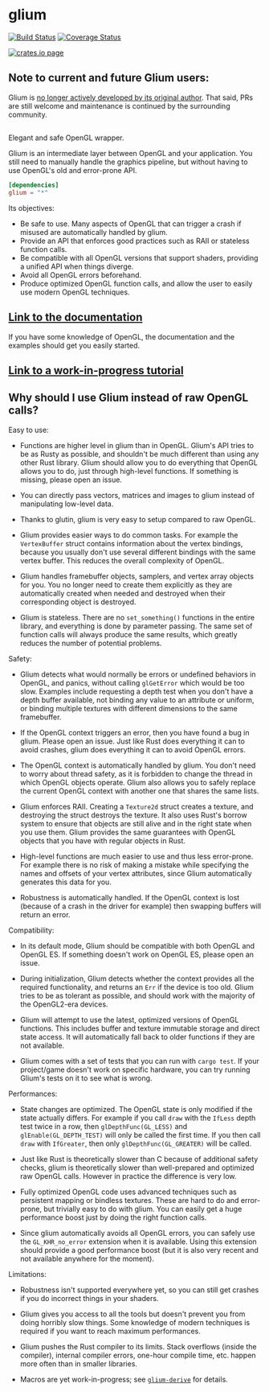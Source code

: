 # glium

[![Build Status](https://github.com/glium/glium/actions/workflows/ci.yml/badge.svg)](https://github.com/glium/glium/actions/workflows/ci.yml)
[![Coverage Status](https://coveralls.io/repos/tomaka/glium/badge.svg?branch=master&service=github)](https://coveralls.io/github/tomaka/glium?branch=master)

[![crates.io page](https://img.shields.io/crates/v/glium.svg)](https://crates.io/crates/glium)

## Note to current and future Glium users:

Glium is [no longer actively developed by its original
author](https://users.rust-lang.org/t/glium-post-mortem/7063). That said, PRs
are still welcome and maintenance is continued by the surrounding community.

##

Elegant and safe OpenGL wrapper.

Glium is an intermediate layer between OpenGL and your application. You still need to manually handle
the graphics pipeline, but without having to use OpenGL's old and error-prone API.

```toml
[dependencies]
glium = "*"
```

Its objectives:
 - Be safe to use. Many aspects of OpenGL that can trigger a crash if misused are automatically handled by glium.
 - Provide an API that enforces good practices such as RAII or stateless function calls.
 - Be compatible with all OpenGL versions that support shaders, providing a unified API when things diverge.
 - Avoid all OpenGL errors beforehand.
 - Produce optimized OpenGL function calls, and allow the user to easily use modern OpenGL techniques.

## [Link to the documentation](https://docs.rs/glium)

If you have some knowledge of OpenGL, the documentation and the examples should get you easily started.

## [Link to a work-in-progress tutorial](https://glium.github.io/glium/book/)

## Why should I use Glium instead of raw OpenGL calls?

Easy to use:

 - Functions are higher level in glium than in OpenGL. Glium's API tries to be as Rusty as
   possible, and shouldn't be much different than using any other Rust library. Glium should
   allow you to do everything that OpenGL allows you to do, just through high-level
   functions. If something is missing, please open an issue.

 - You can directly pass vectors, matrices and images to glium instead of manipulating low-level
   data.

 - Thanks to glutin, glium is very easy to setup compared to raw OpenGL.

 - Glium provides easier ways to do common tasks. For example the `VertexBuffer` struct
   contains information about the vertex bindings, because you usually don't use several different
   bindings with the same vertex buffer. This reduces the overall complexity of OpenGL.

 - Glium handles framebuffer objects, samplers, and vertex array objects for you. You no longer
   need to create them explicitly as they are automatically created when needed and destroyed
   when their corresponding object is destroyed.

 - Glium is stateless. There are no `set_something()` functions in the entire library, and
   everything is done by parameter passing. The same set of function calls will always produce
   the same results, which greatly reduces the number of potential problems.

Safety:

 - Glium detects what would normally be errors or undefined behaviors in OpenGL, and panics,
   without calling `glGetError` which would be too slow. Examples include requesting a depth test
   when you don't have a depth buffer available, not binding any value to an attribute or uniform,
   or binding multiple textures with different dimensions to the same framebuffer.

 - If the OpenGL context triggers an error, then you have found a bug in glium. Please open
   an issue. Just like Rust does everything it can to avoid crashes, glium does everything
   it can to avoid OpenGL errors.

 - The OpenGL context is automatically handled by glium. You don't need to worry about thread
   safety, as it is forbidden to change the thread in which OpenGL objects operate. Glium also
   allows you to safely replace the current OpenGL context with another one that shares the same
   lists.

 - Glium enforces RAII. Creating a `Texture2d` struct creates a texture, and destroying the struct
   destroys the texture. It also uses Rust's borrow system to ensure that objects are still
   alive and in the right state when you use them. Glium provides the same guarantees with OpenGL
   objects that you have with regular objects in Rust.

 - High-level functions are much easier to use and thus less error-prone. For example there is
   no risk of making a mistake while specifying the names and offsets of your vertex attributes,
   since Glium automatically generates this data for you.

 - Robustness is automatically handled. If the OpenGL context is lost (because of a crash in the
   driver for example) then swapping buffers will return an error.

Compatibility:

 - In its default mode, Glium should be compatible with both OpenGL and OpenGL ES. If something
   doesn't work on OpenGL ES, please open an issue.

 - During initialization, Glium detects whether the context provides all the required
   functionality, and returns an `Err` if the device is too old. Glium tries to be as tolerant
   as possible, and should work with the majority of the OpenGL2-era devices.

 - Glium will attempt to use the latest, optimized versions of OpenGL functions. This includes
   buffer and texture immutable storage and direct state access. It will automatically fall back
   to older functions if they are not available.

 - Glium comes with a set of tests that you can run with `cargo test`. If your project/game
   doesn't work on specific hardware, you can try running Glium's tests on it to see what is wrong.

Performances:

 - State changes are optimized. The OpenGL state is only modified if the state actually differs.
   For example if you call `draw` with the `IfLess` depth test twice in a row, then
   `glDepthFunc(GL_LESS)` and `glEnable(GL_DEPTH_TEST)` will only be called the first time. If
   you then call `draw` with `IfGreater`, then only `glDepthFunc(GL_GREATER)` will be called.

 - Just like Rust is theoretically slower than C because of additional safety checks, glium is
   theoretically slower than well-prepared and optimized raw OpenGL calls. However in practice
   the difference is very low.

 - Fully optimized OpenGL code uses advanced techniques such as persistent mapping or bindless
   textures. These are hard to do and error-prone, but trivially easy to do with glium. You can
   easily get a huge performance boost just by doing the right function calls.

 - Since glium automatically avoids all OpenGL errors, you can safely use the `GL_KHR_no_error`
   extension when it is available. Using this extension should provide a good performance boost
   (but it is also very recent and not available anywhere for the moment).

Limitations:

 - Robustness isn't supported everywhere yet, so you can still get crashes if you do incorrect
   things in your shaders.

 - Glium gives you access to all the tools but doesn't prevent you from doing horribly slow
   things. Some knowledge of modern techniques is required if you want to reach maximum
   performances.

 - Glium pushes the Rust compiler to its limits. Stack overflows (inside the compiler),
   internal compiler errors, one-hour compile time, etc. happen more often than in smaller
   libraries.

 - Macros are yet work-in-progress; see
  [`glium-derive`](https://github.com/glium/glium_derive) for details.
